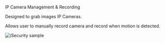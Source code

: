 IP Camera Management & Recording

Designed to grab images IP Cameras.

Allows user to manually record camera and record when motion is detected.


![iSecurity sample](iSecurity.gif)
